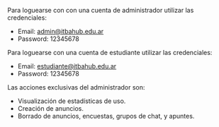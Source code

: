 Para loguearse con con una cuenta de administrador utilizar las credenciales:
- Email: admin@itbahub.edu.ar
- Password: 12345678

Para loguearse con una cuenta de estudiante utilizar las credenciales:
- Email: estudiante@itbahub.edu.ar
- Password: 12345678

Las acciones exclusivas del administrador son:
- Visualización de estadísticas de uso.
- Creación de anuncios.
- Borrado de anuncios, encuestas, grupos de chat, y apuntes.